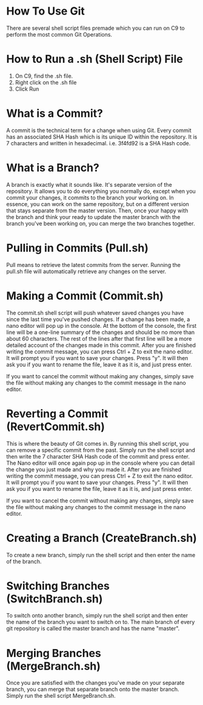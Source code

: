 # How To Use Git

There are several shell script files premade which you can run on C9 to perform the most common Git Operations.

# How to Run a .sh (Shell Script) File

1. On C9, find the .sh file.
2. Right click on the .sh file
3. Click Run

# What is a Commit?

A commit is the technical term for a change when using Git. Every commit has an associated SHA Hash which is its unique ID within the repository. It is 7 characters and written in hexadecimal. i.e. 3f4fd92 is a SHA Hash code.

# What is a Branch?

A branch is exactly what it sounds like. It's separate version of the repository. It allows you to do everything you normally do, except when you commit your changes, it commits to the branch your working on. In essence, you can work on the same repository, but on a different version that stays separate from the master version. Then, once your happy with the branch and think your ready to update the master branch with the branch you've been working on, you can merge the two branches together.

# Pulling in Commits (Pull.sh)

Pull means to retrieve the latest commits from the server. Running the pull.sh file will automatically retrieve any changes on the server.

# Making a Commit (Commit.sh)

The commit.sh shell script will push whatever saved changes you have since the last time you've pushed changes. If a change has been made, a nano editor will pop up in the console. At the bottom of the console, the first line will be a one-line summary of the changes and should be no more than about 60 characters. The rest of the lines after that first line will be a more detailed account of the changes made in this commit. After you are finished writing the commit message, you can press Ctrl + Z to exit the nano editor. It will prompt you if you want to save your changes. Press "y". It will then ask you if you want to rename the file, leave it as it is, and just press enter. 

If you want to cancel the commit without making any changes, simply save the file without making any changes to the commit message in the nano editor.

# Reverting a Commit (RevertCommit.sh)

This is where the beauty of Git comes in. By running this shell script, you can remove a specific commit from the past. Simply run the shell script and then write the 7 character SHA Hash code of the commit and press enter. The Nano editor will once again pop up in the console where you can detail the change you just made and why you made it. After you are finished writing the commit message, you can press Ctrl + Z to exit the nano editor. It will prompt you if you want to save your changes. Press "y". It will then ask you if you want to rename the file, leave it as it is, and just press enter.

If you want to cancel the commit without making any changes, simply save the file without making any changes to the commit message in the nano editor.

# Creating a Branch (CreateBranch.sh)

To create a new branch, simply run the shell script and then enter the name of the branch.

# Switching Branches (SwitchBranch.sh)

To switch onto another branch, simply run the shell script and then enter the name of the branch you want to switch on to. The main branch of every git repository is called the master branch and has the name "master".

# Merging Branches (MergeBranch.sh)

Once you are satisfied with the changes you've made on your separate branch, you can merge that separate branch onto the master branch. Simply run the shell script MergeBranch.sh.
